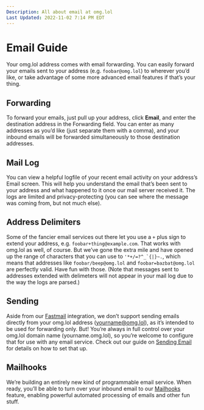 ```yaml
---
Description: All about email at omg.lol  
Last Updated: 2022-11-02 7:14 PM EDT
---
```


# Email Guide

Your omg.lol address comes with email forwarding. You can easily forward your emails sent to your address (e.g. `foobar@omg.lol`) to wherever you’d like, or take advantage of some more advanced email features if that’s your thing.

## Forwarding

To forward your emails, just pull up your address, click **Email**, and enter the destination address in the Forwarding field. You can enter as many addresses as you’d like (just separate them with a comma), and your inbound emails will be forwarded simultaneously to those destination addresses.

## Mail Log

You can view a helpful logfile of your recent email activity on your address’s Email screen. This will help you understand the email that’s been sent to your address and what happened to it once our mail server received it. The logs are limited and privacy-protecting (you can see where the message was coming from, but not much else).

## Address Delimiters

Some of the fancier email services out there let you use a `+` plus sign to extend your address, e.g. `foobar+thing@example.com`. That works with omg.lol as well, of course. But we’ve gone the extra mile and have opened up the range of characters that you can use to ``'*+/=?^_`{|}~.``, which means that addresses like `foobar/beep@omg.lol` and `foobar=bazbat@omg.lol` are perfectly valid. Have fun with those. (Note that messages sent to addresses extended with delimeters will not appear in your mail log due to the way the logs are parsed.)

## Sending

Aside from our [Fastmail](/info/fastmail) integration, we don’t support sending emails directly from your omg.lol address (yourname@omg.lol), as it’s intended to be used for forwarding only. But! You’re always in full control over your omg.lol domain name (yourname.omg.lol), so you’re welcome to configure that for use with any email service. Check out our guide on [Sending Email](/info/sending-email) for details on how to set that up.

## Mailhooks

We’re building an entirely new kind of programmable email service. When ready, you’ll be able to turn over your inbound email to our [Mailhooks](/info/mailhooks) feature, enabling powerful automated processing of emails and other fun stuff.